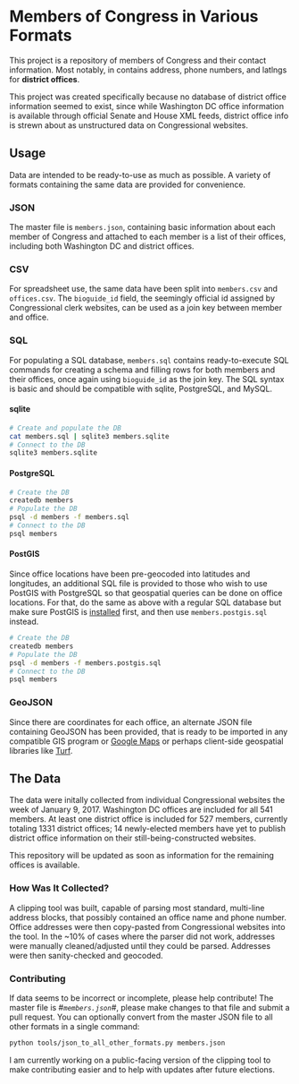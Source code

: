 # Members of Congress in Various Formats

This project is a repository of members of Congress and their contact information.
Most notably, in contains address, phone numbers, and latlngs for **district offices**.

This project was created specifically because no database of district office
information seemed to exist, since while Washington DC office information
is available through official Senate and House XML feeds, district office
info is strewn about as unstructured data on Congressional websites.

## Usage

Data are intended to be ready-to-use as much as possible. A variety of formats
containing the same data are provided for convenience.

### JSON

The master file is `members.json`, containing basic information about each
member of Congress and attached to each member is a list of their offices,
including both Washington DC and district offices.

### CSV

For spreadsheet use, the same data have been split into `members.csv` and
`offices.csv`. The `bioguide_id` field, the seemingly official id assigned
by Congressional clerk websites, can be used as a join key between
member and office.

### SQL

For populating a SQL database, `members.sql` contains ready-to-execute
SQL commands for creating a schema and filling rows for both members
and their offices, once again using `bioguide_id` as the join key.
The SQL syntax is basic and should be compatible with sqlite, PostgreSQL, and MySQL.

#### sqlite

```bash
# Create and populate the DB
cat members.sql | sqlite3 members.sqlite
# Connect to the DB
sqlite3 members.sqlite
```

#### PostgreSQL

```bash
# Create the DB
createdb members
# Populate the DB
psql -d members -f members.sql
# Connect to the DB
psql members
```

#### PostGIS

Since office locations have been pre-geocoded into latitudes and longitudes,
an additional SQL file is provided to those who wish to use PostGIS with
PostgreSQL so that geospatial queries can be done on office locations.
For that, do the same as above with a regular SQL database but make sure
PostGIS is [installed](http://postgis.net/install/) first, and then
use `members.postgis.sql` instead.

```bash
# Create the DB
createdb members
# Populate the DB
psql -d members -f members.postgis.sql
# Connect to the DB
psql members
```

### GeoJSON

Since there are coordinates for each office, an alternate JSON file containing
GeoJSON has been provided, that is ready to be imported in any compatible GIS
program or [Google Maps](https://developers.google.com/maps/documentation/javascript/datalayer#load_geojson)
or perhaps client-side geospatial libraries like [Turf](http://turfjs.org/).

## The Data

The data were initally collected from individual Congressional websites the week of
January 9, 2017. Washington DC offices are included for all 541 members. At least
one district office is included for 527 members, currently totaling 1331 district
offices; 14 newly-elected members have yet to publish district office information
 on their still-being-constructed websites.

This repository will be updated as soon as information for the remaining offices
is available.

### How Was It Collected?

A clipping tool was built, capable of parsing most standard, multi-line address
blocks, that possibly contained an office name and phone number. Office addresses
were then copy-pasted from Congressional websites into the tool. In the ~10% of
cases where the parser did not work, addresses were manually cleaned/adjusted
until they could be parsed. Addresses were then sanity-checked and geocoded.

### Contributing

If data seems to be incorrect or incomplete, please help contribute!
The master file is #*`members.json`*#, please make changes to that file
and submit a pull request. You can optionally convert from the master JSON
file to all other formats in a single command:

```bash
python tools/json_to_all_other_formats.py members.json
```

I am currently working on a public-facing version of the clipping tool
to make contributing easier and to help with updates after future elections.